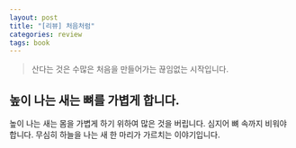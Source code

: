 ```yaml
---
layout: post
title: "[리뷰] 처음처럼"
categories: review
tags: book
---
```


> 산다는 것은 수많은 처음을 만들어가는 끊임없는 시작입니다.

## 높이 나는 새는 뼈를 가볍게 합니다.

높이 나는 새는
몸을 가볍게 하기 위하여
많은 것을 버립니다.
심지어 뼈 속까지 비워야 합니다.
무심히 하늘을 나는 새 한 마리가
가르치는 이야기입니다.



